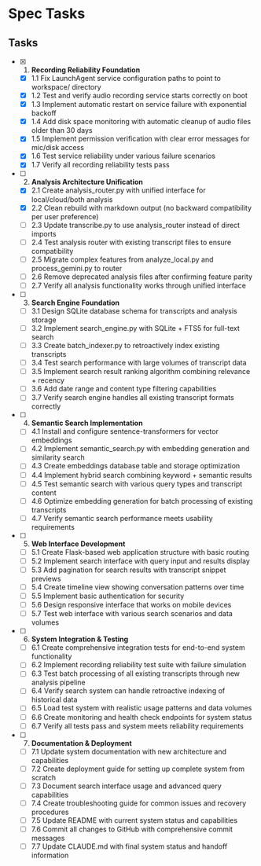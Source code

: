 # Spec Tasks

## Tasks

- [x] 1. **Recording Reliability Foundation** 
  - [x] 1.1 Fix LaunchAgent service configuration paths to point to workspace/ directory
  - [x] 1.2 Test and verify audio recording service starts correctly on boot
  - [x] 1.3 Implement automatic restart on service failure with exponential backoff
  - [x] 1.4 Add disk space monitoring with automatic cleanup of audio files older than 30 days
  - [x] 1.5 Implement permission verification with clear error messages for mic/disk access
  - [x] 1.6 Test service reliability under various failure scenarios
  - [x] 1.7 Verify all recording reliability tests pass

- [ ] 2. **Analysis Architecture Unification**
  - [x] 2.1 Create analysis_router.py with unified interface for local/cloud/both analysis
  - [x] 2.2 Clean rebuild with markdown output (no backward compatibility per user preference)
  - [ ] 2.3 Update transcribe.py to use analysis_router instead of direct imports
  - [ ] 2.4 Test analysis router with existing transcript files to ensure compatibility
  - [ ] 2.5 Migrate complex features from analyze_local.py and process_gemini.py to router
  - [ ] 2.6 Remove deprecated analysis files after confirming feature parity
  - [ ] 2.7 Verify all analysis functionality works through unified interface

- [ ] 3. **Search Engine Foundation**
  - [ ] 3.1 Design SQLite database schema for transcripts and analysis storage
  - [ ] 3.2 Implement search_engine.py with SQLite + FTS5 for full-text search
  - [ ] 3.3 Create batch_indexer.py to retroactively index existing transcripts
  - [ ] 3.4 Test search performance with large volumes of transcript data
  - [ ] 3.5 Implement search result ranking algorithm combining relevance + recency
  - [ ] 3.6 Add date range and content type filtering capabilities
  - [ ] 3.7 Verify search engine handles all existing transcript formats correctly

- [ ] 4. **Semantic Search Implementation**
  - [ ] 4.1 Install and configure sentence-transformers for vector embeddings
  - [ ] 4.2 Implement semantic_search.py with embedding generation and similarity search
  - [ ] 4.3 Create embeddings database table and storage optimization
  - [ ] 4.4 Implement hybrid search combining keyword + semantic results
  - [ ] 4.5 Test semantic search with various query types and transcript content
  - [ ] 4.6 Optimize embedding generation for batch processing of existing transcripts
  - [ ] 4.7 Verify semantic search performance meets usability requirements

- [ ] 5. **Web Interface Development**
  - [ ] 5.1 Create Flask-based web application structure with basic routing
  - [ ] 5.2 Implement search interface with query input and results display
  - [ ] 5.3 Add pagination for search results with transcript snippet previews
  - [ ] 5.4 Create timeline view showing conversation patterns over time
  - [ ] 5.5 Implement basic authentication for security
  - [ ] 5.6 Design responsive interface that works on mobile devices
  - [ ] 5.7 Test web interface with various search scenarios and data volumes

- [ ] 6. **System Integration & Testing**
  - [ ] 6.1 Create comprehensive integration tests for end-to-end system functionality
  - [ ] 6.2 Implement recording reliability test suite with failure simulation
  - [ ] 6.3 Test batch processing of all existing transcripts through new analysis pipeline
  - [ ] 6.4 Verify search system can handle retroactive indexing of historical data
  - [ ] 6.5 Load test system with realistic usage patterns and data volumes
  - [ ] 6.6 Create monitoring and health check endpoints for system status
  - [ ] 6.7 Verify all tests pass and system meets reliability requirements

- [ ] 7. **Documentation & Deployment**
  - [ ] 7.1 Update system documentation with new architecture and capabilities
  - [ ] 7.2 Create deployment guide for setting up complete system from scratch
  - [ ] 7.3 Document search interface usage and advanced query capabilities
  - [ ] 7.4 Create troubleshooting guide for common issues and recovery procedures
  - [ ] 7.5 Update README with current system status and capabilities
  - [ ] 7.6 Commit all changes to GitHub with comprehensive commit messages
  - [ ] 7.7 Update CLAUDE.md with final system status and handoff information